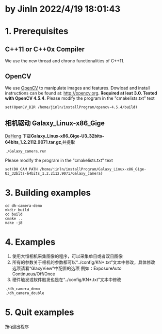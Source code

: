 # by Jinln 2022/4/19 18:01:43

# 1. Prerequisites

## C++11 or C++0x Compiler
We use the new thread and chrono functionalities of C++11.

## OpenCV
We use [OpenCV](http://opencv.org) to manipulate images and features. Dowload and install instructions can be found at: http://opencv.org. **Required at leat 3.0. Tested with OpenCV 4.5.4**.
Please modify the program in the "cmakelists.txt" text
```
set(OpenCV_DIR /home/jinln/installProgram/opencv-4.5.4/build)
```
## 相机驱动 Galaxy_Linux-x86_Gige
[DaHeng](https://www.daheng-imaging.com/index.php?m=content&c=index&a=lists&catid=59&czxt=9&sylx=21&syxj=44#mmd)
下载**Galaxy_Linux-x86_Gige-U3_32bits-64bits_1.2.2112.9071.tar.gz**,并提取
```
./Galaxy_camera.run
```
Please modify the program in the "cmakelists.txt" text
```
set(DH_CAM_PATH /home/jinln/installProgram/Galaxy_Linux-x86_Gige-U3_32bits-64bits_1.2.2112.9071/Galaxy_camera)
```

# 3. Building examples
```
cd dh-camera-demo
mkdir build
cd build
cmake ..
make -j8
```

# 4. Examples
1. 使用大恒相机采集图像的程序，可以采集单目或者双目图像
2. 所有的参数关于相机的参数都可以“../config/KN*.txt”文本中修改，具体修改选项请看“GlaxyView”中配置的选项
例如：ExposureAuto	Continuous/Off/Once
3. 硬件触发或软件触发也是在“../config/KN*.txt”文本中修改

```
./dh_camera_demo
./dh_camera_double
```

# 5. Quit examples
按q退出程序


